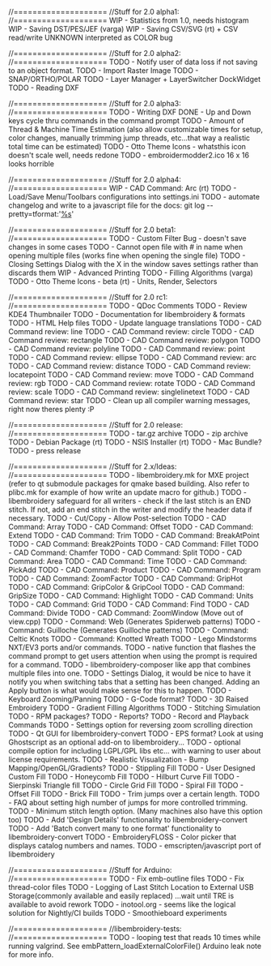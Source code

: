 //====================
//Stuff for 2.0 alpha1:
//====================
WIP - Statistics from 1.0, needs histogram
WIP - Saving DST/PES/JEF (varga)
WIP - Saving CSV/SVG (rt) + CSV read/write UNKNOWN interpreted as COLOR bug

//====================
//Stuff for 2.0 alpha2:
//====================
TODO - Notify user of data loss if not saving to an object format.
TODO - Import Raster Image
TODO - SNAP/ORTHO/POLAR
TODO - Layer Manager + LayerSwitcher DockWidget
TODO - Reading DXF

//====================
//Stuff for 2.0 alpha3:
//====================
TODO - Writing DXF
DONE - Up and Down keys cycle thru commands in the command prompt
TODO - Amount of Thread & Machine Time Estimation (also allow customizable times for setup, color changes, manually trimming jump threads, etc...that way a realistic total time can be estimated)
TODO - Otto Theme Icons - whatsthis icon doesn't scale well, needs redone
TODO - embroidermodder2.ico 16 x 16 looks horrible

//====================
//Stuff for 2.0 alpha4:
//====================
WIP - CAD Command: Arc (rt)
TODO - Load/Save Menu/Toolbars configurations into settings.ini
TODO - automate changelog and write to a javascript file for the docs: git log --pretty=tformat:'<a href="https://github.com/Embroidermodder/Embroidermodder/commit/%H">%s</a>'

//====================
//Stuff for 2.0 beta1:
//====================
TODO - Custom Filter Bug - doesn't save changes in some cases
TODO - Cannot open file with # in name when opening multiple files (works fine when opening the single file)
TODO - Closing Settings Dialog with the X in the window saves settings rather than discards them
WIP - Advanced Printing
TODO - Filling Algorithms (varga)
TODO - Otto Theme Icons - beta (rt) - Units, Render, Selectors

//====================
//Stuff for 2.0 rc1:
//====================
TODO - QDoc Comments
TODO - Review KDE4 Thumbnailer
TODO - Documentation for libembroidery & formats
TODO - HTML Help files
TODO - Update language translations
TODO - CAD Command review: line
TODO - CAD Command review: circle
TODO - CAD Command review: rectangle
TODO - CAD Command review: polygon
TODO - CAD Command review: polyline
TODO - CAD Command review: point
TODO - CAD Command review: ellipse
TODO - CAD Command review: arc
TODO - CAD Command review: distance
TODO - CAD Command review: locatepoint
TODO - CAD Command review: move
TODO - CAD Command review: rgb
TODO - CAD Command review: rotate
TODO - CAD Command review: scale
TODO - CAD Command review: singlelinetext
TODO - CAD Command review: star
TODO - Clean up all compiler warning messages, right now theres plenty :P

//====================
//Stuff for 2.0 release:
//====================
TODO - tar.gz archive
TODO - zip archive
TODO - Debian Package (rt)
TODO - NSIS Installer (rt)
TODO - Mac Bundle?
TODO - press release

//====================
//Stuff for 2.x/Ideas:
//====================
TODO - libembroidery.mk for MXE project (refer to qt submodule packages for qmake based building. Also refer to plibc.mk for example of how write an update macro for github.)
TODO - libembroidery safeguard for all writers - check if the last stitch is an END stitch. If not, add an end stitch in the writer and modify the header data if necessary.
TODO - Cut/Copy - Allow Post-selection
TODO - CAD Command: Array
TODO - CAD Command: Offset
TODO - CAD Command: Extend
TODO - CAD Command: Trim
TODO - CAD Command: BreakAtPoint
TODO - CAD Command: Break2Points
TODO - CAD Command: Fillet
TODO - CAD Command: Chamfer
TODO - CAD Command: Split
TODO - CAD Command: Area
TODO - CAD Command: Time
TODO - CAD Command: PickAdd
TODO - CAD Command: Product
TODO - CAD Command: Program
TODO - CAD Command: ZoomFactor
TODO - CAD Command: GripHot
TODO - CAD Command: GripColor & GripCool
TODO - CAD Command: GripSize
TODO - CAD Command: Highlight
TODO - CAD Command: Units
TODO - CAD Command: Grid
TODO - CAD Command: Find
TODO - CAD Command: Divide
TODO - CAD Command: ZoomWindow (Move out of view.cpp)
TODO - Command: Web (Generates Spiderweb patterns)
TODO - Command: Guilloche (Generates Guilloche patterns)
TODO - Command: Celtic Knots
TODO - Command: Knotted Wreath
TODO - Lego Mindstorms NXT/EV3 ports and/or commands.
TODO - native function that flashes the command prompt to get users attention when using the prompt is required for a command.
TODO - libembroidery-composer like app that combines multiple files into one.
TODO - Settings Dialog, it would be nice to have it notify you when switching tabs that a setting has been changed. Adding an Apply button is what would make sense for this to happen. 
TODO - Keyboard Zooming/Panning
TODO - G-Code format?
TODO - 3D Raised Embroidery
TODO - Gradient Filling Algorithms
TODO - Stitching Simulation
TODO - RPM packages?
TODO - Reports?
TODO - Record and Playback Commands
TODO - Settings option for reversing zoom scrolling direction
TODO - Qt GUI for libembroidery-convert
TODO - EPS format? Look at using Ghostscript as an optional add-on to libembroidery...
TODO - optional compile option for including LGPL/GPL libs etc... with warning to user about license requirements.
TODO - Realistic Visualization - Bump Mapping/OpenGL/Gradients?
TODO - Stippling Fill
TODO - User Designed Custom Fill
TODO - Honeycomb Fill
TODO - Hilburt Curve Fill
TODO - Sierpinski Triangle fill
TODO - Circle Grid Fill
TODO - Spiral Fill
TODO - Offset Fill
TODO - Brick Fill
TODO - Trim jumps over a certain length.
TODO - FAQ about setting high number of jumps for more controlled trimming.
TODO - Minimum stitch length option. (Many machines also have this option too)
TODO - Add 'Design Details' functionality to libembroidery-convert
TODO - Add 'Batch convert many to one format' functionality to libembroidery-convert
TODO - EmbroideryFLOSS - Color picker that displays catalog numbers and names.
TODO - emscripten/javascript port of libembroidery

//====================
//Stuff for Arduino:
//====================
TODO - Fix emb-outline files
TODO - Fix thread-color files
TODO - Logging of Last Stitch Location to External USB Storage(commonly available and easily replaced) ...wait until TRE is available to avoid rework
TODO - inotool.org - seems like the logical solution for Nightly/CI builds
TODO - Smoothieboard experiments

//====================
//libembroidery-tests:
//====================
TODO - looping test that reads 10 times while running valgrind. See embPattern_loadExternalColorFile() Arduino leak note for more info.

